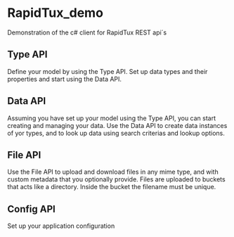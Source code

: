 # RapidTux_demo
Demonstration of the c# client for RapidTux REST api´s

**Type API**
----
Define your model by using the Type API.
Set up data types and their properties and start using the Data API.

**Data API**
----
Assuming you have set up your model using the Type API, you can start creating and managing your data.
Use the Data API to create data instances of yor types, and to look up data using search criterias and lookup options.

**File API**
----
Use the File API to upload and download files in any mime type, and with custom metadata that you optionally provide.
Files are uploaded to buckets that acts like a directory. Inside the bucket the filename must be unique.

**Config API**
----
Set up your application configuration
